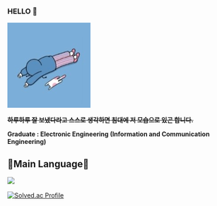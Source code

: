 ### HELLO 👋

![이미지](image/screenshot.jpg)

~~**하루하루 잘 보냈다라고 스스로 생각하면 침대에 저 모습으로 있곤 합니다.**~~


**Graduate : Electronic Engineering (Information and Communication Engineering)** <br>


## 📘Main Language📘<br>
<img src="https://img.shields.io/badge/python-%233776AB.svg?&style=for-the-badge&logo=python&logoColor=white" />

[![Solved.ac Profile](http://mazassumnida.wtf/api/v2/generate_badge?boj=1n1styleyuie)](https://solved.ac/1n1styleyuie/)



